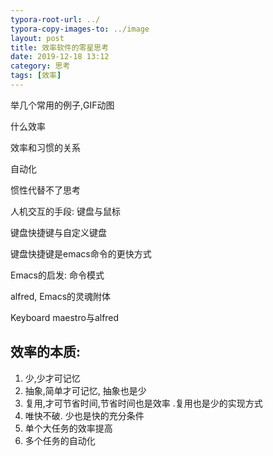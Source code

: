 ```yaml
---
typora-root-url: ../
typora-copy-images-to: ../image
layout: post
title: 效率软件的零星思考
date: 2019-12-18 13:12
category: 思考 
tags: [效率]
---
```




举几个常用的例子,GIF动图

什么效率

效率和习惯的关系

自动化

惯性代替不了思考

人机交互的手段: 键盘与鼠标

键盘快捷键与自定义键盘

键盘快捷键是emacs命令的更快方式

Emacs的启发: 命令模式

alfred, Emacs的灵魂附体

 Keyboard maestro与alfred

## 效率的本质:

1.  少,少才可记忆 
2. 抽象,简单才可记忆, 抽象也是少 
3. 复用,才可节省时间,节省时间也是效率 .复用也是少的实现方式
4. 唯快不破. 少也是快的充分条件
5. 单个大任务的效率提高
6. 多个任务的自动化